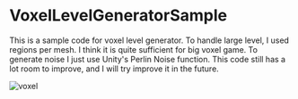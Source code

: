 # VoxelLevelGeneratorSample

This is a sample code for voxel level generator. To handle large level, I used regions per mesh. 
I think it is quite sufficient for big voxel game.
To generate noise I just use Unity's Perlin Noise function.
This code still has a lot room to improve, and I will try improve it in the future.

![voxel](https://cloud.githubusercontent.com/assets/2804961/17829934/0c136ea0-66f1-11e6-90b0-a6a801ea3c33.png)
